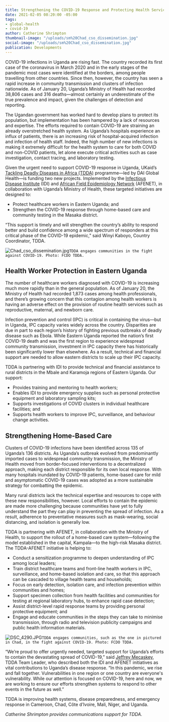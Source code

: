 ```yaml
---
title: Strengthening the COVID-19 Response and Protecting Health Services in Uganda
date: 2021-02-05 08:20:00 -05:00
tags:
- global-health
- covid-19
author: Catherine Shrimpton
thumbnail-image: "/uploads/sm%20Chad_cso_dissemination.jpg"
social-image: "/uploads/sm%20Chad_cso_dissemination.jpg"
publication: Developments
---
```


COVID-19 infections in Uganda are rising fast. The country recorded its first case of the coronavirus in March 2020 and in the early stages of the pandemic most cases were identified at the borders, among people travelling from other countries. Since then, however, the country has seen a rapid increase in community transmission and clusters of infection nationwide. As of January 20, Uganda’s Ministry of Health had recorded 38,806 cases and 316 deaths—almost certainly an underestimate of the true prevalence and impact, given the challenges of detection and reporting.

The Ugandan government has worked hard to develop plans to protect its population, but implementation has been hampered by a lack of resources and expertise. The efforts required to contain COVID-19 are straining an already overstretched health system. As Uganda’s hospitals experience an influx of patients, there is an increasing risk of hospital-acquired infection and infection of health staff. Indeed, the high number of new infections is making it extremely difficult for the health system to care for both COVID and non-COVID patients, let alone execute critical activities such as case investigation, contact tracing, and laboratory testing.






Given the urgent need to support COVID-19 response in Uganda, UKaid’s [Tackling Deadly Diseases in Africa (TDDA)](https://www.dai.com/our-work/projects/africa-tackling-deadly-diseases-in-africa-program) programme—led by DAI Global Health—is funding two new projects. Implemented by the [Infectious Disease Institute](https://idi.mak.ac.ug/) (IDI) and [African Field Epidemiology Network](http://afenet.net/) (AFENET), in collaboration with Uganda’s Ministry of Health, these targeted initiatives are designed to:
* Protect healthcare workers in Eastern Uganda; and
* Strengthen the COVID-19 response through home-based care and community testing in the Masaka district.

“This support is timely and will strengthen the country’s ability to respond better and build confidence among a wide spectrum of responders at this critical phase of the COVID-19 epidemic," said Winyi Kaboyo, Country Coordinator, TDDA.

![Chad_cso_dissemination.jpg](/uploads/Chad_cso_dissemination.jpg)`TDDA engages communities in the fight against COVID-19. Photo: FCDO TDDA.`

## Health Worker Protection in Eastern Uganda

The number of healthcare workers diagnosed with COVID-19 is increasing much more rapidly than in the general population. As of January 20, the Ministry of Health had recorded 1,873 cases among health professionals, and there’s growing concern that this contagion among health workers is having an adverse effect on the provision of routine health services such as reproductive, maternal, and newborn care.

Infection prevention and control (IPC) is critical in containing the virus—but in Uganda, IPC capacity varies widely across the country. Disparities are due in part to each region’s history of fighting previous outbreaks of deadly disease such as Ebola. While Eastern Uganda reported the nation’s first COVID-19 death and was the first region to experience widespread community transmission, investment in IPC capacity there has historically been significantly lower than elsewhere. As a result, technical and financial support are needed to allow eastern districts to scale up their IPC capacity.

TDDA is partnering with IDI to provide technical and financial assistance to rural districts in the Mbale and Karamoja regions of Eastern Uganda. Our support:
* Provides training and mentoring to health workers;
* Enables IDI to provide emergency supplies such as personal protective equipment and laboratory sampling kits;
* Supports investigations of COVID clusters in individual healthcare facilities; and
* Supports health workers to improve IPC, surveillance, and behaviour change activities.

## Strengthening Home-Based Care

Clusters of COVID-19 infections have been identified across 135 of Uganda’s 136 districts. As Uganda’s outbreak evolved from predominantly imported cases to widespread community transmission, the Ministry of Health moved from border-focused interventions to a decentralized approach, making each district responsible for its own local response. With many hospitals inundated by COVID-19 patients, home-based care for mild and asymptomatic COVID-19 cases was adopted as a more sustainable strategy for combatting the epidemic.

Many rural districts lack the technical expertise and resources to cope with these new responsibilities, however. Local efforts to contain the epidemic are made more challenging because communities have yet to fully understand the part they can play in preventing the spread of infection. As a result, adherence to preventative measures such as mask-wearing, social distancing, and isolation is generally low.
 
TDDA is partnering with AFENET, in collaboration with the Ministry of Health, to support the rollout of a home-based care system—following the model established in the capital, Kampala—to the high-risk Masaka district. The TDDA-AFENET initiative is helping to:
* Conduct a sensitization programme to deepen understanding of IPC among local leaders;
* Train district healthcare teams and front-line health workers in IPC, surveillance, and home-based isolation and care, so that this approach can be cascaded to village health teams and households;
* Focus on early detection, isolation care, and infection prevention within communities and homes;
* Support specimen collection from health facilities and communities for testing at regional laboratory hubs, to enhance rapid case detection;
* Assist district-level rapid response teams by providing personal protective equipment; and 
* Engage and educate communities in the steps they can take to minimise transmission, through radio and television publicity campaigns and public health information materials.

![DSC_4290.JPG](/uploads/DSC_4290.JPG)`TDDA engages communities, such as the one in pictured in Chad, in the fight against COVID-19. Photo: FCDO TDDA.`

“We’re proud to offer urgently needed, targeted support for Uganda’s efforts to contain the devastating spread of COVID-19,” said [Jeffrey Mecaskey](https://www.dai.com/who-we-are/our-team/jeffrey-mecaskey), TDDA Team Leader, who described both the IDI and AFENET initiatives as vital contributions to Uganda’s disease response. “In this pandemic, we rise and fall together. Vulnerabilities in one region or one country are everyone's vulnerability. While our attention is focused on COVID-19, here and now, we are working to ensure our efforts strengthen systems to respond to other events in the future as well.” 

TDDA is improving health systems, disease preparedness, and emergency response in Cameroon, Chad, Côte d’Ivoire, Mali, Niger, and Uganda.

*Catherine Shrimpton provides communications support for TDDA.*